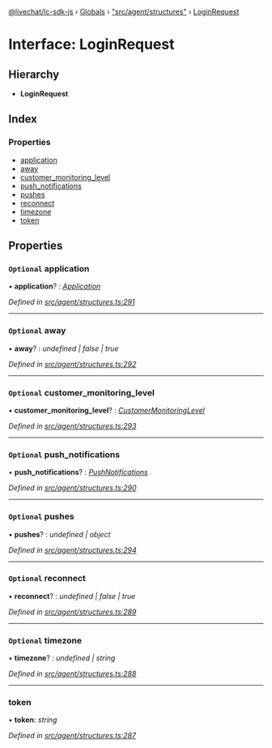 [@livechat/lc-sdk-js](../README.md) › [Globals](../globals.md) › ["src/agent/structures"](../modules/_src_agent_structures_.md) › [LoginRequest](_src_agent_structures_.loginrequest.md)

# Interface: LoginRequest

## Hierarchy

* **LoginRequest**

## Index

### Properties

* [application](_src_agent_structures_.loginrequest.md#optional-application)
* [away](_src_agent_structures_.loginrequest.md#optional-away)
* [customer_monitoring_level](_src_agent_structures_.loginrequest.md#optional-customer_monitoring_level)
* [push_notifications](_src_agent_structures_.loginrequest.md#optional-push_notifications)
* [pushes](_src_agent_structures_.loginrequest.md#optional-pushes)
* [reconnect](_src_agent_structures_.loginrequest.md#optional-reconnect)
* [timezone](_src_agent_structures_.loginrequest.md#optional-timezone)
* [token](_src_agent_structures_.loginrequest.md#token)

## Properties

### `Optional` application

• **application**? : *[Application](_src_agent_structures_.application.md)*

*Defined in [src/agent/structures.ts:291](https://github.com/livechat/lc-sdk-js/blob/de56f05/src/agent/structures.ts#L291)*

___

### `Optional` away

• **away**? : *undefined | false | true*

*Defined in [src/agent/structures.ts:292](https://github.com/livechat/lc-sdk-js/blob/de56f05/src/agent/structures.ts#L292)*

___

### `Optional` customer_monitoring_level

• **customer_monitoring_level**? : *[CustomerMonitoringLevel](../enums/_src_agent_structures_.customermonitoringlevel.md)*

*Defined in [src/agent/structures.ts:293](https://github.com/livechat/lc-sdk-js/blob/de56f05/src/agent/structures.ts#L293)*

___

### `Optional` push_notifications

• **push_notifications**? : *[PushNotifications](_src_agent_structures_.pushnotifications.md)*

*Defined in [src/agent/structures.ts:290](https://github.com/livechat/lc-sdk-js/blob/de56f05/src/agent/structures.ts#L290)*

___

### `Optional` pushes

• **pushes**? : *undefined | object*

*Defined in [src/agent/structures.ts:294](https://github.com/livechat/lc-sdk-js/blob/de56f05/src/agent/structures.ts#L294)*

___

### `Optional` reconnect

• **reconnect**? : *undefined | false | true*

*Defined in [src/agent/structures.ts:289](https://github.com/livechat/lc-sdk-js/blob/de56f05/src/agent/structures.ts#L289)*

___

### `Optional` timezone

• **timezone**? : *undefined | string*

*Defined in [src/agent/structures.ts:288](https://github.com/livechat/lc-sdk-js/blob/de56f05/src/agent/structures.ts#L288)*

___

###  token

• **token**: *string*

*Defined in [src/agent/structures.ts:287](https://github.com/livechat/lc-sdk-js/blob/de56f05/src/agent/structures.ts#L287)*
